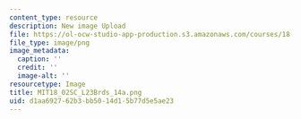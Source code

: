 ```yaml
---
content_type: resource
description: New image Upload
file: https://ol-ocw-studio-app-production.s3.amazonaws.com/courses/18-02sc-multivariable-calculus-fall-2010/d1aa692762b3bb5014d15b77d5e5ae23_MIT18_02SC_L23Brds_14a.png
file_type: image/png
image_metadata:
  caption: ''
  credit: ''
  image-alt: ''
resourcetype: Image
title: MIT18_02SC_L23Brds_14a.png
uid: d1aa6927-62b3-bb50-14d1-5b77d5e5ae23
---
```

